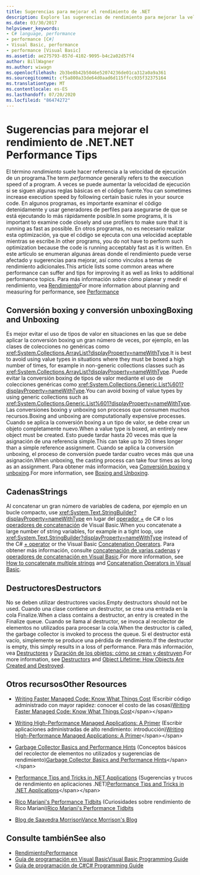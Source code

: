 ```yaml
---
title: Sugerencias para mejorar el rendimiento de .NET
description: Explore las sugerencias de rendimiento para mejorar la velocidad de ejecución de un programa en .NET. Vea las sugerencias para las conversiones boxing y unboxing, las cadenas y los destructores.
ms.date: 03/30/2017
helpviewer_keywords:
- C# language, performance
- performance [C#]
- Visual Basic, performance
- performance [Visual Basic]
ms.assetid: ae275793-857d-4102-9095-b4c2a02d57f4
author: BillWagner
ms.author: wiwagn
ms.openlocfilehash: 2b3be8b42b5046e52074236de01ca312a0a9a361
ms.sourcegitcommit: cf5a800a33de64d0aad6d115ffcc935f32375164
ms.translationtype: MT
ms.contentlocale: es-ES
ms.lasthandoff: 07/20/2020
ms.locfileid: "86474272"
---
```

# <a name="net-performance-tips"></a><span data-ttu-id="0197e-104">Sugerencias para mejorar el rendimiento de .NET</span><span class="sxs-lookup"><span data-stu-id="0197e-104">.NET Performance Tips</span></span>
<span data-ttu-id="0197e-105">El término *rendimiento* suele hacer referencia a la velocidad de ejecución de un programa.</span><span class="sxs-lookup"><span data-stu-id="0197e-105">The term *performance* generally refers to the execution speed of a program.</span></span> <span data-ttu-id="0197e-106">A veces se puede aumentar la velocidad de ejecución si se siguen algunas reglas básicas en el código fuente.</span><span class="sxs-lookup"><span data-stu-id="0197e-106">You can sometimes increase execution speed by following certain basic rules in your source code.</span></span> <span data-ttu-id="0197e-107">En algunos programas, es importante examinar el código detenidamente y usar generadores de perfiles para asegurarse de que se está ejecutando lo más rápidamente posible.</span><span class="sxs-lookup"><span data-stu-id="0197e-107">In some programs, it is important to examine code closely and use profilers to make sure that it is running as fast as possible.</span></span> <span data-ttu-id="0197e-108">En otros programas, no es necesario realizar esta optimización, ya que el código se ejecuta con una velocidad aceptable mientras se escribe.</span><span class="sxs-lookup"><span data-stu-id="0197e-108">In other programs, you do not have to perform such optimization because the code is running acceptably fast as it is written.</span></span> <span data-ttu-id="0197e-109">En este artículo se enumeran algunas áreas donde el rendimiento puede verse afectado y sugerencias para mejorar, así como vínculos a temas de rendimiento adicionales.</span><span class="sxs-lookup"><span data-stu-id="0197e-109">This article lists some common areas where performance can suffer and tips for improving it as well as links to additional performance topics.</span></span> <span data-ttu-id="0197e-110">Para más información sobre cómo planear y medir el rendimiento, vea [Rendimiento](index.md)</span><span class="sxs-lookup"><span data-stu-id="0197e-110">For more information about planning and measuring for performance, see [Performance](index.md)</span></span>  
  
## <a name="boxing-and-unboxing"></a><span data-ttu-id="0197e-111">Conversión boxing y conversión unboxing</span><span class="sxs-lookup"><span data-stu-id="0197e-111">Boxing and Unboxing</span></span>  
 <span data-ttu-id="0197e-112">Es mejor evitar el uso de tipos de valor en situaciones en las que se debe aplicar la conversión boxing un gran número de veces, por ejemplo, en las clases de colecciones no genéricas como <xref:System.Collections.ArrayList?displayProperty=nameWithType>.</span><span class="sxs-lookup"><span data-stu-id="0197e-112">It is best to avoid using value types in situations where they must be boxed a high number of times, for example in non-generic collections classes such as <xref:System.Collections.ArrayList?displayProperty=nameWithType>.</span></span> <span data-ttu-id="0197e-113">Puede evitar la conversión boxing de tipos de valor mediante el uso de colecciones genéricas como <xref:System.Collections.Generic.List%601?displayProperty=nameWithType>.</span><span class="sxs-lookup"><span data-stu-id="0197e-113">You can avoid boxing of value types by using generic collections such as <xref:System.Collections.Generic.List%601?displayProperty=nameWithType>.</span></span> <span data-ttu-id="0197e-114">Las conversiones boxing y unboxing son procesos que consumen muchos recursos.</span><span class="sxs-lookup"><span data-stu-id="0197e-114">Boxing and unboxing are computationally expensive processes.</span></span> <span data-ttu-id="0197e-115">Cuando se aplica la conversión boxing a un tipo de valor, se debe crear un objeto completamente nuevo.</span><span class="sxs-lookup"><span data-stu-id="0197e-115">When a value type is boxed, an entirely new object must be created.</span></span> <span data-ttu-id="0197e-116">Esto puede tardar hasta 20 veces más que la asignación de una referencia simple.</span><span class="sxs-lookup"><span data-stu-id="0197e-116">This can take up to 20 times longer than a simple reference assignment.</span></span> <span data-ttu-id="0197e-117">Cuando se aplica la conversión unboxing, el proceso de conversión puede tardar cuatro veces más que una asignación.</span><span class="sxs-lookup"><span data-stu-id="0197e-117">When unboxing, the casting process can take four times as long as an assignment.</span></span> <span data-ttu-id="0197e-118">Para obtener más información, vea [Conversión boxing y unboxing](../../csharp/programming-guide/types/boxing-and-unboxing.md).</span><span class="sxs-lookup"><span data-stu-id="0197e-118">For more information, see [Boxing and Unboxing](../../csharp/programming-guide/types/boxing-and-unboxing.md).</span></span>  
  
## <a name="strings"></a><span data-ttu-id="0197e-119">Cadenas</span><span class="sxs-lookup"><span data-stu-id="0197e-119">Strings</span></span>  
 <span data-ttu-id="0197e-120">Al concatenar un gran número de variables de cadena, por ejemplo en un bucle compacto, use <xref:System.Text.StringBuilder?displayProperty=nameWithType> en lugar del [operador +](../../csharp/language-reference/operators/addition-operator.md) de C# o los [operadores de concatenación](../../visual-basic/language-reference/operators/concatenation-operators.md) de Visual Basic.</span><span class="sxs-lookup"><span data-stu-id="0197e-120">When you concatenate a large number of string variables, for example in a tight loop, use <xref:System.Text.StringBuilder?displayProperty=nameWithType> instead of the C# [+ operator](../../csharp/language-reference/operators/addition-operator.md) or the Visual Basic [Concatenation Operators](../../visual-basic/language-reference/operators/concatenation-operators.md).</span></span> <span data-ttu-id="0197e-121">Para obtener más información, consulte [concatenación de varias cadenas](../../csharp/how-to/concatenate-multiple-strings.md) y [operadores de concatenación en Visual Basic](../../visual-basic/programming-guide/language-features/operators-and-expressions/concatenation-operators.md).</span><span class="sxs-lookup"><span data-stu-id="0197e-121">For more information, see [How to concatenate multiple strings](../../csharp/how-to/concatenate-multiple-strings.md) and [Concatenation Operators in Visual Basic](../../visual-basic/programming-guide/language-features/operators-and-expressions/concatenation-operators.md).</span></span>  
  
## <a name="destructors"></a><span data-ttu-id="0197e-122">Destructores</span><span class="sxs-lookup"><span data-stu-id="0197e-122">Destructors</span></span>  
 <span data-ttu-id="0197e-123">No se deben utilizar destructores vacíos.</span><span class="sxs-lookup"><span data-stu-id="0197e-123">Empty destructors should not be used.</span></span> <span data-ttu-id="0197e-124">Cuando una clase contiene un destructor, se crea una entrada en la cola Finalize.</span><span class="sxs-lookup"><span data-stu-id="0197e-124">When a class contains a destructor, an entry is created in the Finalize queue.</span></span> <span data-ttu-id="0197e-125">Cuando se llama al destructor, se invoca al recolector de elementos no utilizados para procesar la cola.</span><span class="sxs-lookup"><span data-stu-id="0197e-125">When the destructor is called, the garbage collector is invoked to process the queue.</span></span> <span data-ttu-id="0197e-126">Si el destructor está vacío, simplemente se produce una pérdida de rendimiento.</span><span class="sxs-lookup"><span data-stu-id="0197e-126">If the destructor is empty, this simply results in a loss of performance.</span></span> <span data-ttu-id="0197e-127">Para más información, vea [Destructores](../../csharp/programming-guide/classes-and-structs/destructors.md) y [Duración de los objetos: cómo se crean y destruyen](../../visual-basic/programming-guide/language-features/objects-and-classes/object-lifetime-how-objects-are-created-and-destroyed.md).</span><span class="sxs-lookup"><span data-stu-id="0197e-127">For more information, see [Destructors](../../csharp/programming-guide/classes-and-structs/destructors.md) and [Object Lifetime: How Objects Are Created and Destroyed](../../visual-basic/programming-guide/language-features/objects-and-classes/object-lifetime-how-objects-are-created-and-destroyed.md).</span></span>  
  
## <a name="other-resources"></a><span data-ttu-id="0197e-128">Otros recursos</span><span class="sxs-lookup"><span data-stu-id="0197e-128">Other Resources</span></span>  
  
- <span data-ttu-id="0197e-129">[Writing Faster Managed Code: Know What Things Cost](https://docs.microsoft.com/previous-versions/dotnet/articles/ms973852(v=msdn.10)) (Escribir código administrado con mayor rapidez: conocer el costo de las cosas)</span><span class="sxs-lookup"><span data-stu-id="0197e-129">[Writing Faster Managed Code: Know What Things Cost](https://docs.microsoft.com/previous-versions/dotnet/articles/ms973852(v=msdn.10))</span></span>  
  
- <span data-ttu-id="0197e-130">[Writing High-Performance Managed Applications: A Primer](https://docs.microsoft.com/previous-versions/dotnet/articles/ms973858(v=msdn.10)) (Escribir aplicaciones administradas de alto rendimiento: introducción)</span><span class="sxs-lookup"><span data-stu-id="0197e-130">[Writing High-Performance Managed Applications: A Primer](https://docs.microsoft.com/previous-versions/dotnet/articles/ms973858(v=msdn.10))</span></span>  
  
- <span data-ttu-id="0197e-131">[Garbage Collector Basics and Performance Hints](https://docs.microsoft.com/previous-versions/dotnet/articles/ms973837(v=msdn.10)) (Conceptos básicos del recolector de elementos no utilizados y sugerencias de rendimiento)</span><span class="sxs-lookup"><span data-stu-id="0197e-131">[Garbage Collector Basics and Performance Hints](https://docs.microsoft.com/previous-versions/dotnet/articles/ms973837(v=msdn.10))</span></span>  
  
- <span data-ttu-id="0197e-132">[Performance Tips and Tricks in .NET Applications](https://docs.microsoft.com/previous-versions/dotnet/articles/ms973839(v=msdn.10)) (Sugerencias y trucos de rendimiento en aplicaciones .NET)</span><span class="sxs-lookup"><span data-stu-id="0197e-132">[Performance Tips and Tricks in .NET Applications](https://docs.microsoft.com/previous-versions/dotnet/articles/ms973839(v=msdn.10))</span></span>  

- <span data-ttu-id="0197e-133">[Rico Mariani's Performance Tidbits](https://docs.microsoft.com/archive/blogs/ricom/) (Curiosidades sobre rendimiento de Rico Mariani)</span><span class="sxs-lookup"><span data-stu-id="0197e-133">[Rico Mariani's Performance Tidbits](https://docs.microsoft.com/archive/blogs/ricom/)</span></span>  

- [<span data-ttu-id="0197e-134">Blog de Saavedra Morrison</span><span class="sxs-lookup"><span data-stu-id="0197e-134">Vance Morrison's Blog</span></span>](https://docs.microsoft.com/archive/blogs/vancem/)
  
## <a name="see-also"></a><span data-ttu-id="0197e-135">Consulte también</span><span class="sxs-lookup"><span data-stu-id="0197e-135">See also</span></span>

- [<span data-ttu-id="0197e-136">Rendimiento</span><span class="sxs-lookup"><span data-stu-id="0197e-136">Performance</span></span>](index.md)
- [<span data-ttu-id="0197e-137">Guía de programación en Visual Basic</span><span class="sxs-lookup"><span data-stu-id="0197e-137">Visual Basic Programming Guide</span></span>](../../visual-basic/programming-guide/index.md)
- [<span data-ttu-id="0197e-138">Guía de programación de C#</span><span class="sxs-lookup"><span data-stu-id="0197e-138">C# Programming Guide</span></span>](../../csharp/programming-guide/index.md)
